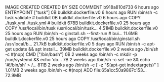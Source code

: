 IMAGE               CREATED             CREATED BY                                      SIZE                COMMENT
b918a810d733        6 hours ago         ENTRYPOINT ["tusk"]                             0B                  buildkit.dockerfile.v0
<missing>           6 hours ago         RUN /bin/sh -c tusk validate # buildkit         0B                  buildkit.dockerfile.v0
<missing>           6 hours ago         COPY ./tusk.yml ./tusk.yml # buildkit           678B                buildkit.dockerfile.v0
<missing>           25 hours ago        COPY /usr/local/bin/tusk /usr/local/bin/tusk…   4.51MB              buildkit.dockerfile.v0
<missing>           25 hours ago        RUN /bin/sh -c ginstall.sh --first-run # bui…   11.6MB              buildkit.dockerfile.v0
<missing>           25 hours ago        COPY /usr/local/bin/ginstall.sh /usr/local/b…   21.7kB              buildkit.dockerfile.v0
<missing>           5 days ago          RUN /bin/sh -c apt-get update && apt install…   39MB                buildkit.dockerfile.v0
<missing>           2 weeks ago         /bin/sh -c #(nop)  CMD ["/bin/bash"]            0B
<missing>           2 weeks ago         /bin/sh -c mkdir -p /run/systemd && echo 'do…   7B
<missing>           2 weeks ago         /bin/sh -c set -xe   && echo '#!/bin/sh' > /…   811B
<missing>           2 weeks ago         /bin/sh -c [ -z "$(apt-get indextargets)" ]     1.01MB
<missing>           2 weeks ago         /bin/sh -c #(nop) ADD file:65a1cc50a9867c153…   72.9MB
